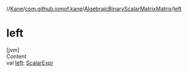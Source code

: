 //[Kane](../../index.md)/[com.github.jomof.kane](../index.md)/[AlgebraicBinaryScalarMatrixMatrix](index.md)/[left](left.md)



# left  
[jvm]  
Content  
val [left](left.md): [ScalarExpr](../-scalar-expr/index.md)  



